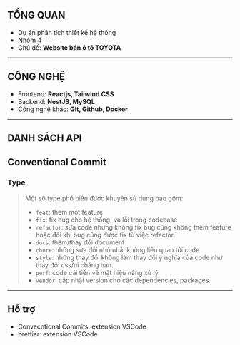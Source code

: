 ## TỔNG QUAN
- Dự án phân tích thiết kế hệ thông
- Nhóm 4
- Chủ đề: **Website bán ô tô TOYOTA**
---
## CÔNG NGHỆ
- Frontend: **Reactjs, Tailwind CSS**
- Backend: **NestJS, MySQL**
- Công nghệ khác: **Git, Github, Docker**
---
## DANH SÁCH API

## Conventional Commit
### Type
> Một số type phổ biến được khuyên sử dụng bao gồm:
> - `feat`: thêm một feature
> - `fix`: fix bug cho hệ thống, vá lỗi trong codebase
> - `refactor`: sửa code nhưng không fix bug cũng không thêm feature hoặc đôi khi bug cũng được fix từ việc refactor.
> - `docs`: thêm/thay đổi document
> - `chore`: những sửa đổi nhỏ nhặt không liên quan tới code
> - `style`: những thay đổi không làm thay đổi ý nghĩa của code như thay đổi css/ui chẳng hạn.
> - `perf`: code cải tiến về mặt hiệu năng xử lý
> - `vendor`: cập nhật version cho các dependencies, packages.
---
## Hỗ trợ
- Convecntional Commits: extension VSCode
- prettier: extension VSCode

